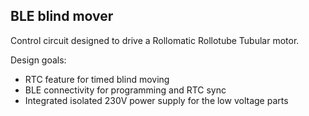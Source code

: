 ## BLE blind mover

Control circuit designed to drive a Rollomatic Rollotube Tubular motor.

Design goals:
 - RTC feature for timed blind moving
 - BLE connectivity for programming and RTC sync
 - Integrated isolated 230V power supply for the low voltage parts
